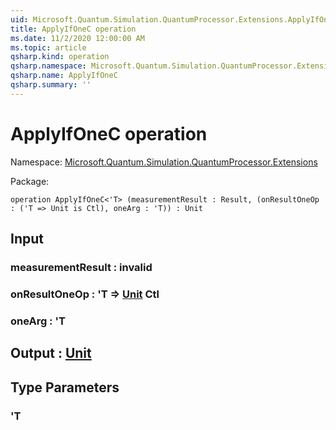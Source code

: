 ```yaml
---
uid: Microsoft.Quantum.Simulation.QuantumProcessor.Extensions.ApplyIfOneC
title: ApplyIfOneC operation
ms.date: 11/2/2020 12:00:00 AM
ms.topic: article
qsharp.kind: operation
qsharp.namespace: Microsoft.Quantum.Simulation.QuantumProcessor.Extensions
qsharp.name: ApplyIfOneC
qsharp.summary: ''
---
```


# ApplyIfOneC operation

Namespace: [Microsoft.Quantum.Simulation.QuantumProcessor.Extensions](xref:Microsoft.Quantum.Simulation.QuantumProcessor.Extensions)

Package: [](https://nuget.org/packages/)




```qsharp
operation ApplyIfOneC<'T> (measurementResult : Result, (onResultOneOp : ('T => Unit is Ctl), oneArg : 'T)) : Unit
```


## Input

### measurementResult : __invalid<Result>__




### onResultOneOp : 'T => [Unit](xref:microsoft.quantum.lang-ref.unit) Ctl




### oneArg : 'T





## Output : [Unit](xref:microsoft.quantum.lang-ref.unit)



## Type Parameters

### 'T

